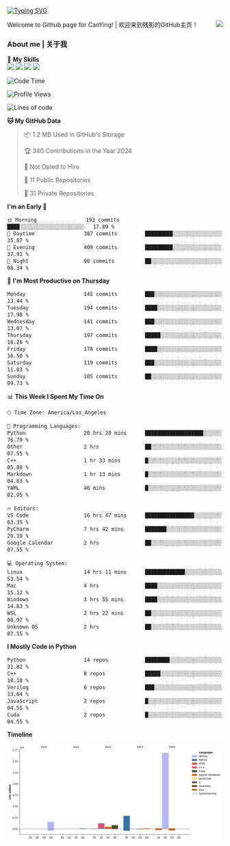 [![Typing SVG](https://readme-typing-svg.herokuapp.com?size=25&duration=3500&color=00FFFF&vCenter=true&width=250&height=40&lines=Hi+Welcome+%F0%9F%91%8B%F0%9F%8F%BB;I'm+CanYing|残影)](https://git.io/typing-svg)

<a href="#">
  <img align="right" src="https://github-readme-stats.vercel.app/api?username=CanYing0913&count_private=true&rank_icon=github&show_icons=true&bg_color=15,f2f7fd,E0EAFC&" />
</a>

Welcome to Github page for CanYing! | 欢迎来到残影的GitHub主页！

### About me | 关于我

🌟 **My Skills**  
![](https://img.shields.io/badge/-C-A8B9CC?style=flat-square&logo=C&logoColor=fff)
![](https://img.shields.io/badge/-C++-00599C?style=flat-square&logo=Cpp&logoColor=fff)
![](https://img.shields.io/badge/-Python-3776AB?style=flat-square&logo=Python&logoColor=fff)
![](https://img.shields.io/badge/-Linux-000000?style=flat-square&logo=Linux&logoColor=fff)

<!--START_SECTION:waka-->
![Code Time](http://img.shields.io/badge/Code%20Time-441%20hrs%2039%20mins-blue)

![Profile Views](http://img.shields.io/badge/Profile%20Views-0-blue)

![Lines of code](https://img.shields.io/badge/From%20Hello%20World%20I%27ve%20Written-24.0%20million%20lines%20of%20code-blue)

**🐱 My GitHub Data** 

> 📦 1.2 MB Used in GitHub's Storage 
 > 
> 🏆 340 Contributions in the Year 2024
 > 
> 🚫 Not Opted to Hire
 > 
> 📜 11 Public Repositories 
 > 
> 🔑 31 Private Repositories 
 > 
**I'm an Early 🐤** 

```text
🌞 Morning                193 commits         ████░░░░░░░░░░░░░░░░░░░░░   17.89 % 
🌆 Daytime                387 commits         █████████░░░░░░░░░░░░░░░░   35.87 % 
🌃 Evening                409 commits         █████████░░░░░░░░░░░░░░░░   37.91 % 
🌙 Night                  90 commits          ██░░░░░░░░░░░░░░░░░░░░░░░   08.34 % 
```
📅 **I'm Most Productive on Thursday** 

```text
Monday                   145 commits         ███░░░░░░░░░░░░░░░░░░░░░░   13.44 % 
Tuesday                  194 commits         ████░░░░░░░░░░░░░░░░░░░░░   17.98 % 
Wednesday                141 commits         ███░░░░░░░░░░░░░░░░░░░░░░   13.07 % 
Thursday                 197 commits         █████░░░░░░░░░░░░░░░░░░░░   18.26 % 
Friday                   178 commits         ████░░░░░░░░░░░░░░░░░░░░░   16.50 % 
Saturday                 119 commits         ███░░░░░░░░░░░░░░░░░░░░░░   11.03 % 
Sunday                   105 commits         ██░░░░░░░░░░░░░░░░░░░░░░░   09.73 % 
```


📊 **This Week I Spent My Time On** 

```text
🕑︎ Time Zone: America/Los_Angeles

💬 Programming Languages: 
Python                   20 hrs 20 mins      ███████████████████░░░░░░   76.79 % 
Other                    2 hrs               ██░░░░░░░░░░░░░░░░░░░░░░░   07.55 % 
C++                      1 hr 33 mins        █░░░░░░░░░░░░░░░░░░░░░░░░   05.88 % 
Markdown                 1 hr 13 mins        █░░░░░░░░░░░░░░░░░░░░░░░░   04.63 % 
YAML                     46 mins             █░░░░░░░░░░░░░░░░░░░░░░░░   02.95 % 

🔥 Editors: 
VS Code                  16 hrs 47 mins      ████████████████░░░░░░░░░   63.35 % 
PyCharm                  7 hrs 42 mins       ███████░░░░░░░░░░░░░░░░░░   29.10 % 
Google Calendar          2 hrs               ██░░░░░░░░░░░░░░░░░░░░░░░   07.55 % 

💻 Operating System: 
Linux                    14 hrs 11 mins      █████████████░░░░░░░░░░░░   53.54 % 
Mac                      4 hrs               ████░░░░░░░░░░░░░░░░░░░░░   15.12 % 
Windows                  3 hrs 55 mins       ████░░░░░░░░░░░░░░░░░░░░░   14.83 % 
WSL                      2 hrs 22 mins       ██░░░░░░░░░░░░░░░░░░░░░░░   08.97 % 
Unknown OS               2 hrs               ██░░░░░░░░░░░░░░░░░░░░░░░   07.55 % 
```

**I Mostly Code in Python** 

```text
Python                   14 repos            ████████░░░░░░░░░░░░░░░░░   31.82 % 
C++                      8 repos             █████░░░░░░░░░░░░░░░░░░░░   18.18 % 
Verilog                  6 repos             ███░░░░░░░░░░░░░░░░░░░░░░   13.64 % 
JavaScript               2 repos             █░░░░░░░░░░░░░░░░░░░░░░░░   04.55 % 
Cuda                     2 repos             █░░░░░░░░░░░░░░░░░░░░░░░░   04.55 % 
```



**Timeline**

![Lines of Code chart](https://raw.githubusercontent.com/CanYing0913/CanYing0913/master/assets/bar_graph.png)


<!--END_SECTION:waka-->
